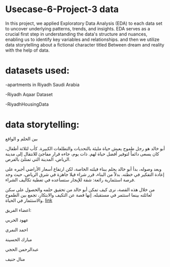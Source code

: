 # Usecase-6-Project-3 data

In this project, we applied Exploratory Data Analysis (EDA) to each data set to uncover underlying patterns, trends, and insights. EDA serves as a crucial first step in understanding the data's structure and nuances, enabling us to identify key variables and relationships. and then we utilize data storytelling about a fictional character titled Between dream and reality with the help of data. 

# datasets used:
-apartments in Riyadh Saudi Arabia

-Riyadh Aqaar Dataset

-RiyadhHousingData

# data storytelling:


بين الحلم و الواقع

أبو خالد هو رجل طموح يعيش حياة مليئة بالتحديات والتطلعات الكبيرة. كأب لثلاثة أطفال، كان يسعى دائماً لتوفير أفضل حياة لهم. ذات يوم، جاءه قرار مفاجئ للانتقال إلى مدينة الرياض، المدينة التي تمتلئ بالفرص.

وبعد وصوله، بدأ أبو خالد يحلم ببناء فيلته الخاصة، لكن ارتفاع أسعار الأراضي أجبره على إعادة التفكير في خطته. بدلاً من البناء، قرر شراء فيلا جاهزة في شرق الرياض، حيث وجد فرصة استثمارية رائعة: شقة للإيجار ستساعده في تغطية تكاليف الشراء.

من خلال هذه القصة، نرى كيف تمكن أبو خالد من تحقيق حلمه والحصول على سكن لعائلته بينما استثمر في مستقبله. إنها قصة عن التكيف والابتكار، تجمع بين الطموح والاستثمار في الحياة.
[link](https://usecase6-dhk4gnbymi2tpyidnkzmxe.streamlit.app/)


اعضاء الفريق:

عهود الحربي 

احمد النمري

 مبارك الحسينة

عبدالرحمن الحجي

 منال حنيف

